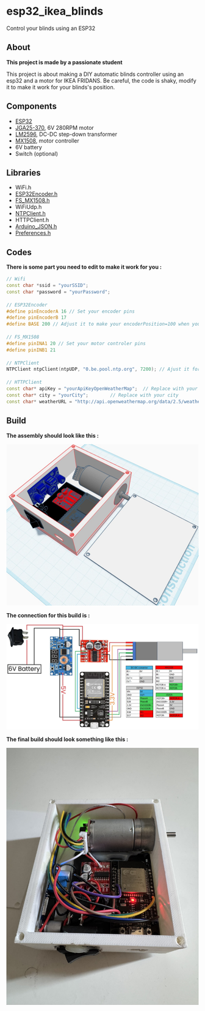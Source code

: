 # esp32_ikea_blinds
Control your blinds using an ESP32
## About
**This project is made by a passionate student**

This project is about making a DIY automatic blinds controller using an esp32 and a motor for IKEA FRIDANS.
Be careful, the code is shaky, modify it to make it work  for your blinds's position.

## Components
- [ESP32](https://fr.aliexpress.com/item/1005006458998450.html?spm=a2g0o.order_list.order_list_main.10.68f45e5bF2hVjN&gatewayAdapt=glo2fra)
- [JGA25-370](https://fr.aliexpress.com/item/4001314473291.html?spm=a2g0o.order_list.order_list_main.40.68f45e5bF2hVjN&gatewayAdapt=glo2fra), 6V 280RPM motor
- [LM2596](https://fr.aliexpress.com/item/1005004904872120.html?spm=a2g0o.order_list.order_list_main.4.68f45e5bF2hVjN&gatewayAdapt=glo2fra), DC-DC step-down transformer
- [MX1508](https://fr.aliexpress.com/item/1005006365803938.html?spm=a2g0o.order_list.order_list_main.28.68f45e5bF2hVjN&gatewayAdapt=glo2fra), motor controller
- 6V battery
- Switch (optional)

## Libraries
- WiFi.h
- [ESP32Encoder.h](https://github.com/madhephaestus/ESP32Encoder)
- [FS_MX1508.h](https://github.com/fanfanlatulipe26/FS_MX1508)
- WiFiUdp.h
- [NTPClient.h](https://github.com/arduino-libraries/NTPClient)
- HTTPClient.h
- [Arduino_JSON.h](https://github.com/arduino-libraries/Arduino_JSON)
- [Preferences.h](https://github.com/hpsaturn/easy-preferences)


## Codes
**There is some part you need to edit to make it work for you :**
```C++
// Wifi
const char *ssid = "yourSSID";
const char *password = "yourPassword";

// ESP32Encoder
#define pinEncoderA 16 // Set your encoder pins
#define pinEncoderB 17
#define BASE 200 // Adjust it to make your encoderPosition=100 when your blinds are closed (ex. 200000/BASE = 100%)

// FS_MX1508
#define pinINA1 20 // Set your motor controler pins
#define pinINB1 21

// NTPClient
NTPClient ntpClient(ntpUDP, "0.be.pool.ntp.org", 7200); // Ajust it for your country timestamp (ex. 7200 = +2UTC)

// HTTPClient
const char* apiKey = "yourApiKeyOpenWeatherMap";  // Replace with your API key
const char* city = "yourCity";        // Replace with your city
const char* weatherURL = "http://api.openweathermap.org/data/2.5/weather?q=yourCity&appid=yourApiKeyOpenWeatherMap";

```
## Build
**The assembly should look like this :**

![assembly](/build/assembly.jpg)

**The connection for this build is :**

![connection](/build/connection.jpg)

**The final build should look something like this :**

![reel](/build/reel.JPEG)
